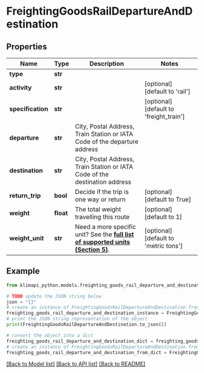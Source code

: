 # FreightingGoodsRailDepartureAndDestination


## Properties

Name | Type | Description | Notes
------------ | ------------- | ------------- | -------------
**type** | **str** |  | 
**activity** | **str** |  | [optional] [default to 'rail']
**specification** | **str** |  | [optional] [default to 'freight_train']
**departure** | **str** | City, Postal Address, Train Station or IATA Code of the departure address | 
**destination** | **str** | City, Postal Address, Train Station or IATA Code of the destination address | 
**return_trip** | **bool** | Decide if the trip is one way or return | [optional] [default to True]
**weight** | **float** | The total weight travelling this route | [optional] [default to 1]
**weight_unit** | **str** | Need a more specific unit? See the **[full list of supported units (Section 5)](https://convert.js.org/types/_unitsbymeasureraw)**. | [optional] [default to 'metric tons']

## Example

```python
from klimapi_python.models.freighting_goods_rail_departure_and_destination import FreightingGoodsRailDepartureAndDestination

# TODO update the JSON string below
json = "{}"
# create an instance of FreightingGoodsRailDepartureAndDestination from a JSON string
freighting_goods_rail_departure_and_destination_instance = FreightingGoodsRailDepartureAndDestination.from_json(json)
# print the JSON string representation of the object
print(FreightingGoodsRailDepartureAndDestination.to_json())

# convert the object into a dict
freighting_goods_rail_departure_and_destination_dict = freighting_goods_rail_departure_and_destination_instance.to_dict()
# create an instance of FreightingGoodsRailDepartureAndDestination from a dict
freighting_goods_rail_departure_and_destination_from_dict = FreightingGoodsRailDepartureAndDestination.from_dict(freighting_goods_rail_departure_and_destination_dict)
```
[[Back to Model list]](../README.md#documentation-for-models) [[Back to API list]](../README.md#documentation-for-api-endpoints) [[Back to README]](../README.md)


